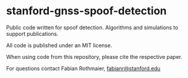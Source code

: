 # stanford-gnss-spoof-detection
Public code written for spoof detection. Algorithms and simulations to support publications.

All code is published under an MIT license.

When using code from this repository, please cite the respective paper.

For questions contact Fabian Rothmaier, fabianr@stanford.edu

